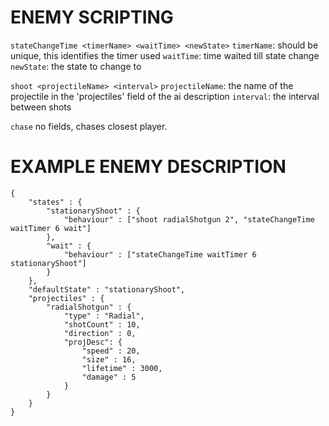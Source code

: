 # ENEMY SCRIPTING
```stateChangeTime <timerName> <waitTime> <newState>```
`timerName`: should be unique, this identifies the timer used
`waitTime`: time waited till state change
`newState`: the state to change to

```shoot <projectileName> <interval>```
`projectileName`: the name of the projectile in the 'projectiles' field of the ai description
`interval`: the interval between shots

```chase```
no fields, chases closest player.

# EXAMPLE ENEMY DESCRIPTION
```
{
    "states" : {
        "stationaryShoot" : {
            "behaviour" : ["shoot radialShotgun 2", "stateChangeTime waitTimer 6 wait"]
        },
        "wait" : {
            "behaviour" : ["stateChangeTime waitTimer 6 stationaryShoot"]
        }
    },
    "defaultState" : "stationaryShoot",
    "projectiles" : {
        "radialShotgun" : {
            "type" : "Radial",
            "shotCount" : 10,
            "direction" : 0,
            "projDesc": {
                "speed" : 20, 
                "size" : 16,
                "lifetime" : 3000,
                "damage" : 5
            }
        }
    }
}
```
